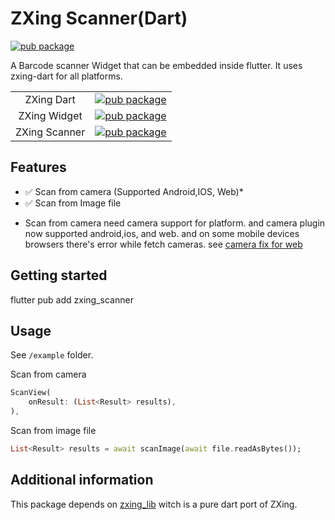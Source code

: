 # ZXing Scanner(Dart)
[![pub package](https://img.shields.io/pub/v/zxing_scanner.svg)](https://pub.dartlang.org/packages/zxing_scanner)


A Barcode scanner Widget that can be embedded inside flutter. It uses zxing-dart for all platforms.

| | |
|:---:|:---:|
|ZXing Dart|[![pub package](https://img.shields.io/pub/v/zxing_lib.svg)](https://pub.dartlang.org/packages/zxing_lib)|
|ZXing Widget|[![pub package](https://img.shields.io/pub/v/zxing_widget.svg)](https://pub.dartlang.org/packages/zxing_widget)|
|ZXing Scanner|[![pub package](https://img.shields.io/pub/v/zxing_scanner.svg)](https://pub.dartlang.org/packages/zxing_scanner)|

## Features

- ✅ Scan from camera (Supported Android,IOS, Web)*
- ✅ Scan from Image file

* Scan from camera need camera support for platform. and camera plugin now supported android,ios, and web.
and on some mobile devices browsers there's error while fetch cameras. see [camera fix for web](https://github.com/shirne/plugins/tree/fix-web-camera-fetch-error)

## Getting started

flutter pub add zxing_scanner

## Usage

See `/example` folder.

Scan from camera
```dart
ScanView(
    onResult: (List<Result> results),
),
```
Scan from image file
```dart
List<Result> results = await scanImage(await file.readAsBytes());
```

## Additional information

This package depends on [zxing_lib](https://pub.dartlang.org/packages/zxing_lib) witch is a pure dart port of ZXing.
